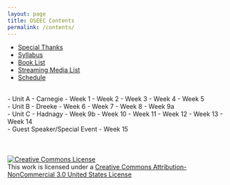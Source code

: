 ```yaml
---
layout: page
title: OSEEC Contents
permalink: /contents/
---
```

- [Special Thanks](/thankyou)
- [Syllabus](/syllabus)
- [Book List](/booklist)
- [Streaming Media List](/streaming)
- [Schedule](/schedule)
<br>
- Unit A - Carnegie
  - Week 1
  - Week 2
  - Week 3
  - Week 4
  - Week 5
<br>
- Unit B - Dreeke
  - Week 6
  - Week 7
  - Week 8
  - Week 9a
<br>
- Unit C - Hadnagy
  - Week 9b
  - Week 10
  - Week 11
  - Week 12
  - Week 13
  - Week 14
<br>
- Guest Speaker/Special Event
  - Week 15
<br>
<br><br><br>
<a rel="license" href="http://creativecommons.org/licenses/by-nc/3.0/us/"><img alt="Creative Commons License" style="border-width:0" src="https://i.creativecommons.org/l/by-nc/3.0/us/88x31.png" /></a><br />This work is licensed under a <a rel="license" href="http://creativecommons.org/licenses/by-nc/3.0/us/">Creative Commons Attribution-NonCommercial 3.0 United States License</a>
